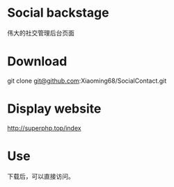# Social backstage

伟大的社交管理后台页面

# Download

git clone git@github.com:Xiaoming68/SocialContact.git

# Display website

http://superphp.top/index

# Use

下载后，可以直接访问。
